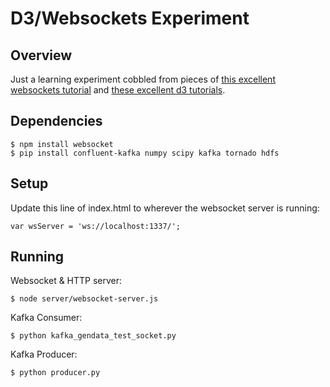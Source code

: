 # D3/Websockets Experiment

## Overview

Just a learning experiment cobbled from pieces of
[this excellent websockets tutorial](http://martinsikora.com/nodejs-and-websocket-simple-chat-tutorial) and [these excellent d3 tutorials](https://github.com/mbostock/d3/wiki/Tutorials).

## Dependencies

    $ npm install websocket
    $ pip install confluent-kafka numpy scipy kafka tornado hdfs

## Setup
Update this line of index.html to wherever the websocket server is running:

    var wsServer = 'ws://localhost:1337/';

## Running

Websocket & HTTP server:

    $ node server/websocket-server.js

Kafka Consumer:

    $ python kafka_gendata_test_socket.py

Kafka Producer:

    $ python producer.py
